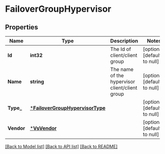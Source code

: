 # FailoverGroupHypervisor

## Properties
Name | Type | Description | Notes
------------ | ------------- | ------------- | -------------
**Id** | **int32** | The Id of client/client group | [optional] [default to null]
**Name** | **string** | The name of the hypervisor client/client group | [optional] [default to null]
**Type_** | [***FailoverGroupHypervisorType**](FailoverGroupHypervisorType.md) |  | [optional] [default to null]
**Vendor** | [***VsVendor**](VSVendor.md) |  | [optional] [default to null]

[[Back to Model list]](../README.md#documentation-for-models) [[Back to API list]](../README.md#documentation-for-api-endpoints) [[Back to README]](../README.md)

